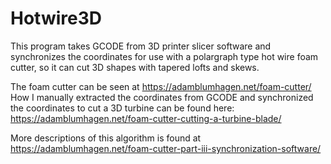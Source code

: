 # Hotwire3D
This program takes GCODE from 3D printer slicer software and synchronizes the coordinates for use with a polargraph type hot wire foam cutter, so it can cut 3D shapes with tapered lofts and skews.

The foam cutter can be seen at https://adamblumhagen.net/foam-cutter/
How I manually extracted the coordinates from GCODE and synchronized the coordinates to cut a 3D turbine can be found here: https://adamblumhagen.net/foam-cutter-cutting-a-turbine-blade/

More descriptions of this algorithm is found at https://adamblumhagen.net/foam-cutter-part-iii-synchronization-software/
